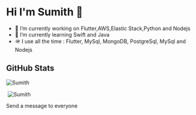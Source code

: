 # Hi I'm Sumith 👋

- 🔭  I’m currently working on Flutter,AWS,Elastic Stack,Python and Nodejs
- 🌱  I’m currently learning Swift and Java 
- 🪖  I use all the time : Flutter, MySql, MongoDB, PostgreSql, MySql and Nodejs

<!-- - 👯 I’m looking to collaborate on ...
- 🤔 I’m looking for help with ...
- 💬 Ask me about ...
- 📫 How to reach me: ...
- 😄 Pronouns: ...
- ⚡ Fun fact: ... -->

## GitHub Stats

<p>
  <img align="center" src="https://github-readme-stats.vercel.app/api/top-langs/?username=SumithSB&border_radius=20&theme=radical&layout=compact&langs_count=6" alt="Sumith"/>
  
&nbsp;<img align="center" src="https://github-readme-stats.vercel.app/api?username=SumithSB&count_private=true&show_icons=true&theme=radical&hide=issues&border_radius=20" alt="Sumith" />

</p>
Send a message to everyone
